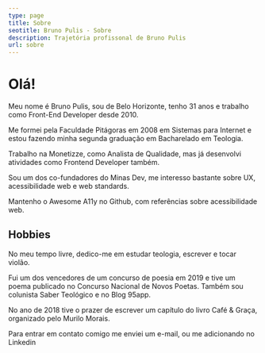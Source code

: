 ```yaml
---
type: page
title: Sobre
seotitle: Bruno Pulis - Sobre
description: Trajetória profissonal de Bruno Pulis
url: sobre
---
```

# Olá!

Meu nome é Bruno Pulis, sou de Belo Horizonte, tenho 31 anos e trabalho como Front-End Developer desde 2010.

Me formei pela Faculdade Pitágoras em 2008 em Sistemas para Internet e estou fazendo minha segunda graduação em Bacharelado em Teologia.

Trabalho na Monetizze, como Analista de Qualidade, mas já desenvolvi atividades como Frontend Developer também.

Sou um dos co-fundadores do Minas Dev, me interesso bastante sobre UX, acessibilidade web e web standards.

Mantenho o Awesome A11y no Github, com referências sobre acessibilidade web.

## Hobbies
No meu tempo livre, dedico-me em estudar teologia, escrever e tocar violão.

Fui um dos vencedores de um concurso de poesia em 2019 e tive um poema publicado no Concurso Nacional de Novos Poetas. Também sou colunista Saber Teológico e no Blog 95app.

No ano de 2018 tive o prazer de escrever um capítulo do livro Café & Graça, organizado pelo Murilo Morais.

Para entrar em contato comigo me enviei um e-mail, ou me adicionando no Linkedin
